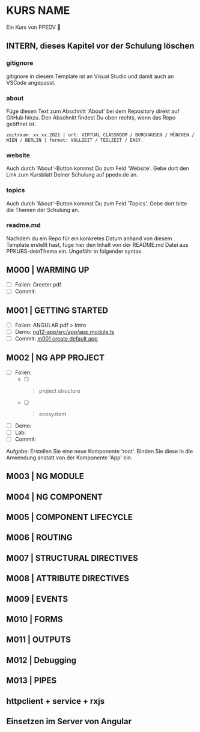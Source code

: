 # KURS NAME

Ein Kurs von PPEDV :rocket:

## INTERN, dieses Kapitel vor der Schulung löschen

### gitignore

gitignore in diesem Template ist an Visual Studio und damit auch an VSCode angepasst.

### about

Füge diesen Text zum Abschnitt 'About' bei dem Repository direkt auf GitHub hinzu. Den Abschnitt findest Du oben rechts, wenn das Repo geöffnet ist.

`zeitraum: xx.xx.2021 | ort: VIRTUAL CLASSROOM / BURGHAUSEN / MÜNCHEN / WIEN / BERLIN | format: VOLLZEIT / TEILZEIT / EASY.`

### website

Auch durch 'About'-Button kommst Du zum Feld 'Website'. Gebe dort den Link zum Kursblatt Deiner Schulung auf ppedv.de an.

### topics

Auch durch 'About'-Button kommst Du zum Feld 'Topics'. Gebe dort bitte die Themen der Schulung an.

### readme.md

Nachdem du ein Repo für ein konkretes Datum anhand von diesem Template erstellt hast, füge hier den Inhalt von der README.md Datei aus PPKURS-deinThema ein. Ungefähr in folgender syntax.

## M000 | WARMING UP

- [ ] Folien: Greeter.pdf
- [ ] Commit:
  
## M001 | GETTING STARTED

- [ ] Folien: ANGULAR.pdf > Intro
- [ ] Demo: [ng12-app/src/app/app.module.ts](TRAINER/ng12-app/src/app/app.module.ts)
- [ ] Commit: [m001 create default app](https://github.com/ppedvAG/2021-08-19-angular/commit/e5f384452f947d6ed26cb4de98909018c637b321)

## M002 | NG APP PROJECT

- [ ] Folien:
  - [ ] > project structure
  - [ ] > ecosystem
- [ ] Demo:
- [ ] Lab:
- [ ] Commit:

Aufgabe:
Erstellen Sie eine neue Komponente 'root'. Binden Sie diese in die Anwendung anstatt von der Komponente 'App' ein.

## M003 | NG MODULE

## M004 | NG COMPONENT

## M005 | COMPONENT LIFECYCLE

## M006 | ROUTING

## M007 | STRUCTURAL DIRECTIVES

## M008 | ATTRIBUTE DIRECTIVES

## M009 | EVENTS

## M010 | FORMS

## M011 | OUTPUTS

## M012 | Debugging

## M013 | PIPES

## httpclient + service + rxjs

## Einsetzen im Server von Angular
